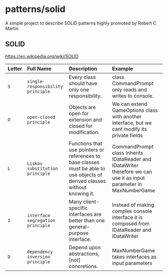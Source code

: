 ﻿# patterns/solid
A simple project to describe SOLID patterns highly promoted by Robert C Martin

## SOLID
https://en.wikipedia.org/wiki/SOLID

| Letter    | Full Name     | Description                | Example                |
| :-------- | :-------      | :------------------------- | :------------------------- |
| `S` | `single-responsibility principle`    | Every class should have only one responsibility. | class CommandPrompt only reads and writes to console. |
| `O` | `open-closed principle`              | Objects are open for extension and closed for modification. |  We can extend GameOptions class with another interface, but we cant modify its private fields |
| `L` | `Liskov substitution principle`      | Functions that use pointers or references to base classes must be able to use objects of derived classes without knowing it. | CommandPrompt class Inherits IDataReader and IDataWriter therefore we can use it as input parameter in MaxNumberGame |
| `I` | `interface segregation principle`    | Many client-specific interfaces are better than one general-purpose interface. | Instead of making complex console interface it is composed from IDataReader and IDataWriter |
| `D` | `dependency inversion principle`     | Depend upon abstractions, [not] concretions. | MaxNumberGame takes interfaces as input parameters |